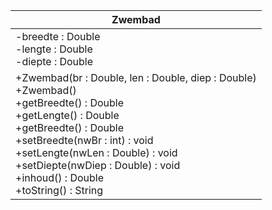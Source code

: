 |        Zwembad        |
|----------------------|
|-breedte : Double <br/> -lengte : Double <br/> -diepte : Double |
|+Zwembad(br : Double, len : Double, diep : Double)<br/>+Zwembad() <br/> +getBreedte() : Double <br/>+getLengte() : Double<br/>+getBreedte() : Double <br/>+setBreedte(nwBr : int) : void <br/>+setLengte(nwLen : Double) : void<br/>+setDiepte(nwDiep : Double) : void<br/>+inhoud() : Double<br/>+toString() : String|